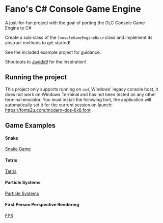 # Fano's C# Console Game Engine
A just-for-fun project with the goal of porting the OLC Console Game Engine to C#

Create a sub-class of the `ConsoleGameEngineBase` class and implement its abstract methods to get started!



See the included example project for guidance.

Shoutouts to [Javidx9](https://www.youtube.com/channel/UC-yuWVUplUJZvieEligKBkA) for the inspiration!

## Running the project
This project only supports running on `cmd`, Windows' legacy console host, it does not work on Windows Terminal and has not been tested on any other terminal emulator.
You must install the following font, the application will automatically set it for the current session on launch: https://fonts2u.com/modern-dos-8x8.font


## Game Examples
#### Snake
[Snake Game](https://user-images.githubusercontent.com/2746784/120059055-8b11a380-c014-11eb-982a-4a1558bc5f68.mp4)

#### Tetris
[Tetris](https://github.com/StefanoFiumara/console-game-engine/assets/2746784/998e04e9-b779-436f-9654-f5bef54d67ae)

#### Particle Systems
[Particle Systems](https://github.com/StefanoFiumara/console-game-engine/assets/2746784/9a17df2f-e886-46ee-bdad-7f85910ad0ae)


#### First Person Perspective Rendering
[FPS](https://github.com/StefanoFiumara/console-game-engine/assets/2746784/3d247c52-c257-4506-a573-fad07440705b)

